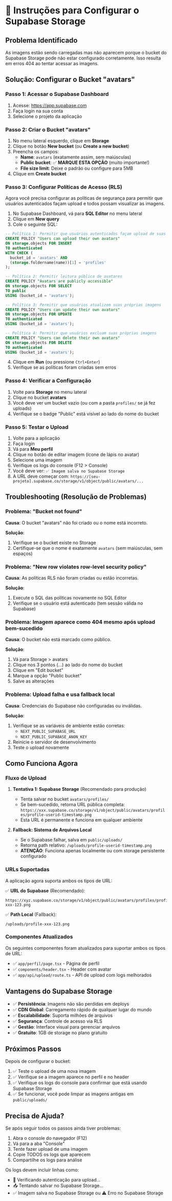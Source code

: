 # 📸 Instruções para Configurar o Supabase Storage

## Problema Identificado

As imagens estão sendo carregadas mas não aparecem porque o bucket do Supabase Storage pode não estar configurado corretamente. Isso resulta em erros 404 ao tentar acessar as imagens.

## Solução: Configurar o Bucket "avatars"

### Passo 1: Acessar o Supabase Dashboard

1. Acesse: https://app.supabase.com
2. Faça login na sua conta
3. Selecione o projeto da aplicação

### Passo 2: Criar o Bucket "avatars"

1. No menu lateral esquerdo, clique em **Storage**
2. Clique no botão **New bucket** (ou **Create a new bucket**)
3. Preencha os campos:
   - **Name**: `avatars` (exatamente assim, sem maiúsculas)
   - **Public bucket**: ✅ **MARQUE ESTA OPÇÃO** (muito importante!)
   - **File size limit**: Deixe o padrão ou configure para 5MB
4. Clique em **Create bucket**

### Passo 3: Configurar Políticas de Acesso (RLS)

Agora você precisa configurar as políticas de segurança para permitir que usuários autenticados façam upload e todos possam visualizar as imagens.

1. No Supabase Dashboard, vá para **SQL Editor** no menu lateral
2. Clique em **New query**
3. Cole o seguinte SQL:

```sql
-- Política 1: Permitir que usuários autenticados façam upload de suas próprias imagens
CREATE POLICY "Users can upload their own avatars"
ON storage.objects FOR INSERT
TO authenticated
WITH CHECK (
  bucket_id = 'avatars' AND
  (storage.foldername(name))[1] = 'profiles'
);

-- Política 2: Permitir leitura pública de avatares
CREATE POLICY "Avatars are publicly accessible"
ON storage.objects FOR SELECT
TO public
USING (bucket_id = 'avatars');

-- Política 3: Permitir que usuários atualizem suas próprias imagens
CREATE POLICY "Users can update their own avatars"
ON storage.objects FOR UPDATE
TO authenticated
USING (bucket_id = 'avatars');

-- Política 4: Permitir que usuários excluam suas próprias imagens
CREATE POLICY "Users can delete their own avatars"
ON storage.objects FOR DELETE
TO authenticated
USING (bucket_id = 'avatars');
```

4. Clique em **Run** (ou pressione `Ctrl+Enter`)
5. Verifique se as políticas foram criadas sem erros

### Passo 4: Verificar a Configuração

1. Volte para **Storage** no menu lateral
2. Clique no bucket **avatars**
3. Você deve ver um bucket vazio (ou com a pasta `profiles/` se já fez uploads)
4. Verifique se o badge "Public" está visível ao lado do nome do bucket

### Passo 5: Testar o Upload

1. Volte para a aplicação
2. Faça login
3. Vá para **Meu perfil**
4. Clique no botão de editar imagem (ícone de lápis no avatar)
5. Selecione uma imagem
6. Verifique os logs do console (F12 > Console)
7. Você deve ver: `✅ Imagem salva no Supabase Storage`
8. A URL deve começar com: `https://[seu-projeto].supabase.co/storage/v1/object/public/avatars/...`

## Troubleshooting (Resolução de Problemas)

### Problema: "Bucket not found"

**Causa**: O bucket "avatars" não foi criado ou o nome está incorreto.

**Solução**:
1. Verifique se o bucket existe no Storage
2. Certifique-se que o nome é exatamente `avatars` (sem maiúsculas, sem espaços)

### Problema: "New row violates row-level security policy"

**Causa**: As políticas RLS não foram criadas ou estão incorretas.

**Solução**:
1. Execute o SQL das políticas novamente no SQL Editor
2. Verifique se o usuário está autenticado (tem sessão válida no Supabase)

### Problema: Imagem aparece como 404 mesmo após upload bem-sucedido

**Causa**: O bucket não está marcado como público.

**Solução**:
1. Vá para Storage > avatars
2. Clique nos 3 pontos (...) ao lado do nome do bucket
3. Clique em "Edit bucket"
4. Marque a opção "Public bucket"
5. Salve as alterações

### Problema: Upload falha e usa fallback local

**Causa**: Credenciais do Supabase não configuradas ou inválidas.

**Solução**:
1. Verifique se as variáveis de ambiente estão corretas:
   - `NEXT_PUBLIC_SUPABASE_URL`
   - `NEXT_PUBLIC_SUPABASE_ANON_KEY`
2. Reinicie o servidor de desenvolvimento
3. Teste o upload novamente

## Como Funciona Agora

### Fluxo de Upload

1. **Tentativa 1: Supabase Storage** (Recomendado para produção)
   - Tenta salvar no bucket `avatars/profiles/`
   - Se bem-sucedido, retorna URL pública completa: `https://xxx.supabase.co/storage/v1/object/public/avatars/profiles/profile-userid-timestamp.png`
   - Esta URL é permanente e funciona em qualquer ambiente

2. **Fallback: Sistema de Arquivos Local**
   - Se o Supabase falhar, salva em `public/uploads/`
   - Retorna path relativo: `/uploads/profile-userid-timestamp.png`
   - **ATENÇÃO**: Funciona apenas localmente ou com storage persistente configurado

### URLs Suportadas

A aplicação agora suporta ambos os tipos de URL:

✅ **URL do Supabase** (Recomendado):
```
https://xyz.supabase.co/storage/v1/object/public/avatars/profiles/profile-xxx-123.png
```

✅ **Path Local** (Fallback):
```
/uploads/profile-xxx-123.png
```

### Componentes Atualizados

Os seguintes componentes foram atualizados para suportar ambos os tipos de URL:

- ✅ `app/perfil/page.tsx` - Página de perfil
- ✅ `components/header.tsx` - Header com avatar
- ✅ `app/api/upload/route.ts` - API de upload com logs melhorados

## Vantagens do Supabase Storage

- ✅ **Persistência**: Imagens não são perdidas em deploys
- ✅ **CDN Global**: Carregamento rápido de qualquer lugar do mundo
- ✅ **Escalabilidade**: Suporta milhões de arquivos
- ✅ **Segurança**: Controle de acesso via RLS
- ✅ **Gestão**: Interface visual para gerenciar arquivos
- ✅ **Gratuito**: 1GB de storage no plano gratuito

## Próximos Passos

Depois de configurar o bucket:

1. ✅ Teste o upload de uma nova imagem
2. ✅ Verifique se a imagem aparece no perfil e no header
3. ✅ Verifique os logs do console para confirmar que está usando Supabase Storage
4. ✅ Se funcionar, você pode limpar as imagens antigas em `public/uploads/`

## Precisa de Ajuda?

Se após seguir todos os passos ainda tiver problemas:

1. Abra o console do navegador (F12)
2. Vá para a aba "Console"
3. Tente fazer upload de uma imagem
4. Copie TODOS os logs que aparecem
5. Compartilhe os logs para análise

Os logs devem incluir linhas como:
- 🔐 Verificando autenticação para upload...
- 📤 Tentando salvar no Supabase Storage...
- ✅ Imagem salva no Supabase Storage ou ⚠️ Erro no Supabase Storage
